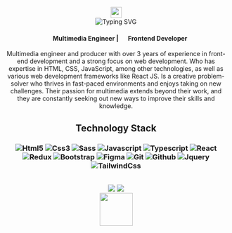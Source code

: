 <br>
<div id="header" align="center">
  <img src="https://media.giphy.com/media/hvRJCLFzcasrR4ia7z/giphy.gif" width="25px"><br>
  <img src="https://readme-typing-svg.herokuapp.com?font=Wix+Madefor+Display&weight=600&duration=3000&pause=1000&color=61DAFB&center=true&vCenter=true&width=250&height=20px&lines=Hello%2C+There!;I'm+Santiago;Nice+to+meet+you!" alt="Typing SVG" />
  <h4 align="center">    
<img src="https://media4.giphy.com/media/6ttH5uPd5F4MQFSjXh/giphy.gif?cid=ecf05e47bu4bg4z4wb3mxtj73xf2zazx0uatqfthipois322&ep=v1_stickers_search&rid=giphy.gif&ct=s" width='15px' /> Multimedia Engineer | <img src="https://media3.giphy.com/media/QssGEmpkyEOhBCb7e1/giphy.gif?cid=ecf05e47e6w1ou0w0dftr0r1d3hl0g5jrzbcoszzgic65itx&ep=v1_stickers_search&rid=giphy.gif&ct=s" width='15px' />  Frontend Developer 
</h4>
  <p>Multimedia engineer and producer with over 3 years of experience in front-end development and a strong focus on web development. Who has expertise in HTML, CSS, JavaScript, among other technologies, as well as various web development frameworks like React JS. Is a creative problem-solver who thrives in fast-paced environments and enjoys taking on new challenges. Their passion for multimedia extends beyond their work, and they are constantly seeking out new ways to improve their skills and knowledge.
</p>
</div>
<div align="center" style="font-size=18px">
  <h2>Technology Stack</h2>


### ![Html5](https://img.shields.io/badge/-Html5-000?&logo=Html5) ![Css3](https://img.shields.io/badge/-Css3-000?&logo=Css3) ![Sass](https://img.shields.io/badge/-Sass-000?&logo=Sass) ![Javascript](https://img.shields.io/badge/-Javascript-000?&logo=Javascript) ![Typescript](https://img.shields.io/badge/-Typescript-000?&logo=Typescript) ![React](https://img.shields.io/badge/-React-000?&logo=React) ![Redux](https://img.shields.io/badge/-Redux-000?&logo=Redux) ![Bootstrap](https://img.shields.io/badge/-Bootstrap-000?&logo=Bootstrap) ![Figma](https://img.shields.io/badge/-Figma-000?&logo=Figma) ![Git](https://img.shields.io/badge/-Git-000?&logo=Git) ![Github](https://img.shields.io/badge/-Github-000?&logo=Github) ![Jquery](https://img.shields.io/badge/-Jquery-000?&logo=Jquery)  ![TailwindCss](https://img.shields.io/badge/-TailwindCss-000?&logo=TailwindCss)
  
</div>
<br>
<div align="center">
  <img src="https://github-readme-stats.vercel.app/api/top-langs/?username=santiagodoval&layout=compact&theme=buefy&title_color=61DAFB&text_color=61DAFB&bg_color=00000000&hide_border=true" />     
  <img src="https://github-readme-stats.vercel.app/api?username=SantiagoDoval&show_icons=true&icon_color=61DAFB&text_color=718096&bg_color=00000000&hide_title=true&hide_border=true" />    
</div>
<div align='center'>
 <img src="https://media.giphy.com/media/M9gbBd9nbDrOTu1Mqx/giphy.gif" width="75"/> 
</div>

